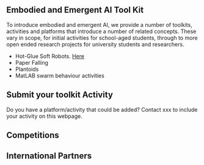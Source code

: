 ## Embodied and Emergent AI Tool Kit
 
To introduce embodied and emergent AI, we provide a number of toolkits, activities and platforms that introduce a number of related concepts.  These vary in scope, for initial activities for school-aged students, through to more open ended research projects for university students and researchers.

* Hot-Glue Soft Robots.  [Here](hotglue.md)
* Paper Falling
* Plantoids
* MatLAB swarm behaviour activities


## Submit your toolkit Activity

Do you have a platform/activity that could be added? Contact xxx to include your activity on this webpage.

## Competitions


## International Partners



